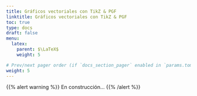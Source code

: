 ```yaml
---
title: Gráficos vectoriales con TikZ & PGF
linktitle: Gráficos vectoriales con TikZ & PGF
toc: true
type: docs
draft: false
menu:
  latex:
    parent: $\LaTeX$
    weight: 5

# Prev/next pager order (if `docs_section_pager` enabled in `params.toml`)
weight: 5
---
```


{{% alert warning %}}
En construcción...
{{% /alert %}}